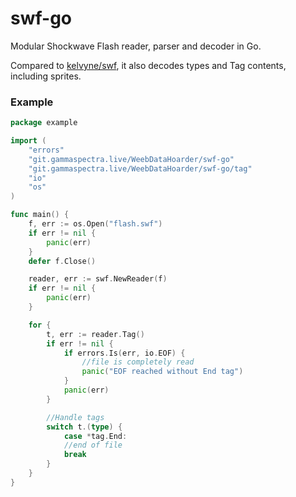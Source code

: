 # swf-go

Modular Shockwave Flash reader, parser and decoder in Go.

Compared to [kelvyne/swf](https://github.com/kelvyne/swf), it also decodes types and Tag contents, including sprites.

### Example

```go
package example

import (
    "errors"
    "git.gammaspectra.live/WeebDataHoarder/swf-go"
    "git.gammaspectra.live/WeebDataHoarder/swf-go/tag"
    "io"
    "os"
)

func main() {
    f, err := os.Open("flash.swf")
    if err != nil {
        panic(err)
    }
    defer f.Close()

    reader, err := swf.NewReader(f)
    if err != nil {
        panic(err)
    }

    for {
        t, err := reader.Tag()
        if err != nil {
            if errors.Is(err, io.EOF) {
                //file is completely read
                panic("EOF reached without End tag")
            }
            panic(err)
        }

        //Handle tags
        switch t.(type) {
            case *tag.End:
            //end of file
            break
        }
    }
}
```